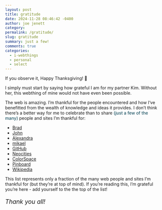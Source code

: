 ```yaml
---
layout: post
title: gratitude
date: 2024-11-28 08:46:42 -0400
author: joe jenett
category: 
permalink: /gratitude/
slug: gratitude
summary: just a few!
comments: true
categories:
  - i-webthings
  - personal
  - select
---
```

If you observe it, Happy Thanksgiving! 🍗

I simply must start by saying how grateful I am for my partner Kim. Without her, this webthing of mine would not have even been possible.

The web is amazing. I’m thankful for the people encountered and how I‘ve benefitted from the wealth of knowledge and ideas it provides. I don’t think there’s a better way for me to celebrate than to share <span style="font-weight:500;color:#205666;">(just a few of the many)</span> people and sites I’m thankful for:

<ul>
<li><a href="https://indieseek.xyz/">Brad</a></li>
<li><a href="https://johnjohnston.info/blog/">John</a></li>
<li><a href="https://xandra.cc/">Alexandra</a></li>
<li><a href="https://pinboard.in/u:mikael">mikael</a></li>
<li><a title="GitHub · Build and ship software on a single, collaborative platform" href="https://github.com/">GitHub </a></li>
<li><a title="Neocities: Create your own free website!" href="https://neocities.org/">Neocities</a></li>
<li><a title="ColorSpace - Color Palettes Generator and Color Gradient Tool" href="https://mycolor.space/">ColorSpace</a></li>
<li> <a title="Pinboard - Social Bookmarking For Introverts" href="https://pinboard.in/">Pinboard</a></li>
<li><a title="Wikipedia, the free encyclopedia" href="https://en.wikipedia.org/wiki/Main_Page">Wikipedia</a></li>
</ul>
This list represents only a fraction of the many web people and sites I’m thankful for (but they’re at top of mind). If you’re reading this, I’m grateful you’re here - add yourself to the the top of the list!
<p style="font-size:1.4em;font-style:italic;">Thank you all!</p>





<a href="https://brid.gy/publish/mastodon"></a>